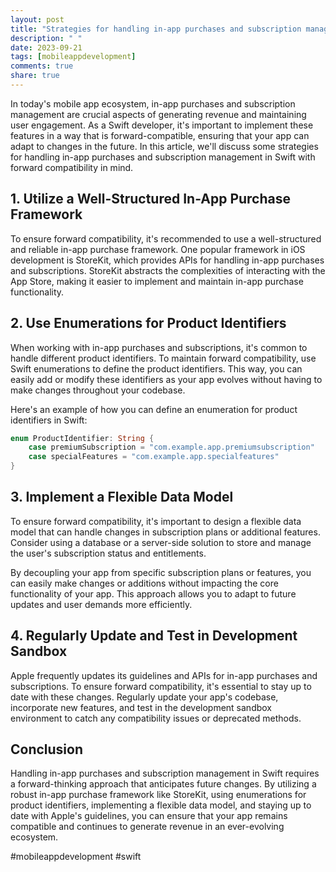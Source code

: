 ```yaml
---
layout: post
title: "Strategies for handling in-app purchases and subscription management in Swift for forward compatibility"
description: " "
date: 2023-09-21
tags: [mobileappdevelopment]
comments: true
share: true
---
```


In today's mobile app ecosystem, in-app purchases and subscription management are crucial aspects of generating revenue and maintaining user engagement. As a Swift developer, it's important to implement these features in a way that is forward-compatible, ensuring that your app can adapt to changes in the future. In this article, we'll discuss some strategies for handling in-app purchases and subscription management in Swift with forward compatibility in mind.

## 1. Utilize a Well-Structured In-App Purchase Framework

To ensure forward compatibility, it's recommended to use a well-structured and reliable in-app purchase framework. One popular framework in iOS development is StoreKit, which provides APIs for handling in-app purchases and subscriptions. StoreKit abstracts the complexities of interacting with the App Store, making it easier to implement and maintain in-app purchase functionality.

## 2. Use Enumerations for Product Identifiers

When working with in-app purchases and subscriptions, it's common to handle different product identifiers. To maintain forward compatibility, use Swift enumerations to define the product identifiers. This way, you can easily add or modify these identifiers as your app evolves without having to make changes throughout your codebase.

Here's an example of how you can define an enumeration for product identifiers in Swift:

```swift
enum ProductIdentifier: String {
    case premiumSubscription = "com.example.app.premiumsubscription"
    case specialFeatures = "com.example.app.specialfeatures"
}
```

## 3. Implement a Flexible Data Model

To ensure forward compatibility, it's important to design a flexible data model that can handle changes in subscription plans or additional features. Consider using a database or a server-side solution to store and manage the user's subscription status and entitlements.

By decoupling your app from specific subscription plans or features, you can easily make changes or additions without impacting the core functionality of your app. This approach allows you to adapt to future updates and user demands more efficiently.

## 4. Regularly Update and Test in Development Sandbox

Apple frequently updates its guidelines and APIs for in-app purchases and subscriptions. To ensure forward compatibility, it's essential to stay up to date with these changes. Regularly update your app's codebase, incorporate new features, and test in the development sandbox environment to catch any compatibility issues or deprecated methods.

## Conclusion

Handling in-app purchases and subscription management in Swift requires a forward-thinking approach that anticipates future changes. By utilizing a robust in-app purchase framework like StoreKit, using enumerations for product identifiers, implementing a flexible data model, and staying up to date with Apple's guidelines, you can ensure that your app remains compatible and continues to generate revenue in an ever-evolving ecosystem.

#mobileappdevelopment #swift